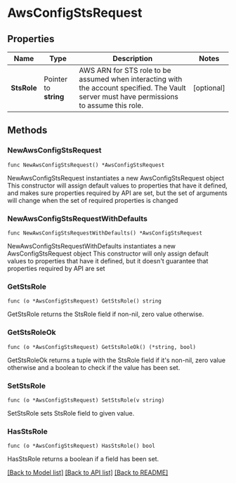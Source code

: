 # AwsConfigStsRequest

## Properties

Name | Type | Description | Notes
------------ | ------------- | ------------- | -------------
**StsRole** | Pointer to **string** | AWS ARN for STS role to be assumed when interacting with the account specified. The Vault server must have permissions to assume this role. | [optional] 

## Methods

### NewAwsConfigStsRequest

`func NewAwsConfigStsRequest() *AwsConfigStsRequest`

NewAwsConfigStsRequest instantiates a new AwsConfigStsRequest object
This constructor will assign default values to properties that have it defined,
and makes sure properties required by API are set, but the set of arguments
will change when the set of required properties is changed

### NewAwsConfigStsRequestWithDefaults

`func NewAwsConfigStsRequestWithDefaults() *AwsConfigStsRequest`

NewAwsConfigStsRequestWithDefaults instantiates a new AwsConfigStsRequest object
This constructor will only assign default values to properties that have it defined,
but it doesn't guarantee that properties required by API are set

### GetStsRole

`func (o *AwsConfigStsRequest) GetStsRole() string`

GetStsRole returns the StsRole field if non-nil, zero value otherwise.

### GetStsRoleOk

`func (o *AwsConfigStsRequest) GetStsRoleOk() (*string, bool)`

GetStsRoleOk returns a tuple with the StsRole field if it's non-nil, zero value otherwise
and a boolean to check if the value has been set.

### SetStsRole

`func (o *AwsConfigStsRequest) SetStsRole(v string)`

SetStsRole sets StsRole field to given value.

### HasStsRole

`func (o *AwsConfigStsRequest) HasStsRole() bool`

HasStsRole returns a boolean if a field has been set.


[[Back to Model list]](../README.md#documentation-for-models) [[Back to API list]](../README.md#documentation-for-api-endpoints) [[Back to README]](../README.md)


